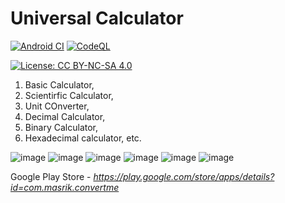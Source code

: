 # Universal Calculator
[![Android CI](https://github.com/Masrik-Dahir/universal-calculator/actions/workflows/android.yml/badge.svg?branch=master)](https://github.com/Masrik-Dahir/universal-calculator/actions/workflows/android.yml) [![CodeQL](https://github.com/Masrik-Dahir/universal-calculator/actions/workflows/codeql-analysis.yml/badge.svg)](https://github.com/Masrik-Dahir/universal-calculator/actions/workflows/codeql-analysis.yml)

[![License: CC BY-NC-SA 4.0](https://licensebuttons.net/l/by-nc-sa/4.0/80x15.png)](https://creativecommons.org/licenses/by-nc-sa/4.0/)

1. Basic Calculator, 
2. Scientirfic Calculator, 
3. Unit COnverter,
4. Decimal Calculator, 
5. Binary Calculator, 
6. Hexadecimal calculator, etc.

![image](https://user-images.githubusercontent.com/69909265/143521162-4268fac7-3c95-4bfe-93e9-780c95027faf.png)
![image](https://user-images.githubusercontent.com/69909265/143521170-001682c6-c2ac-420d-a809-0ce80e020e45.png)
![image](https://user-images.githubusercontent.com/69909265/143521177-04a5f121-b9fe-4836-8e88-f840266bb0bd.png)
![image](https://user-images.githubusercontent.com/69909265/143521188-9ee105f4-bfe7-48fa-b2ca-a36129c5e2af.png)
![image](https://user-images.githubusercontent.com/69909265/143521212-8c6844b3-6923-4380-8934-677bbb942def.png)
![image](https://user-images.githubusercontent.com/69909265/143521217-a3ff6335-b62a-4974-97a3-6f1cb83d8c98.png)


Google Play Store - _https://play.google.com/store/apps/details?id=com.masrik.convertme_
